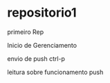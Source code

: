 # repositorio1
 primeiro Rep

Inicio de Gerenciamento

envio de push ctrl-p


leitura sobre funcionamento push